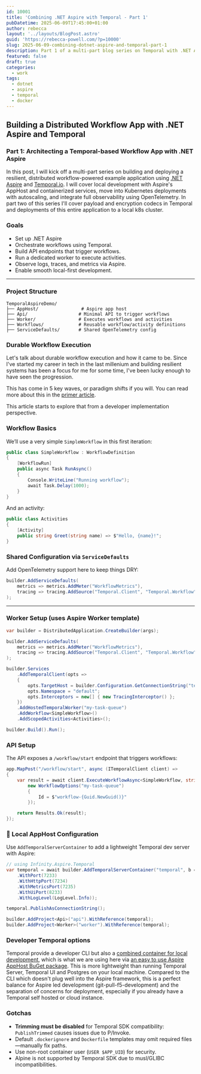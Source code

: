```yaml
---
id: 10001
title: 'Combining .NET Aspire with Temporal - Part 1'
pubDatetime: 2025-06-09T17:45:00+01:00
author: rebecca
layout: '../layouts/BlogPost.astro'
guid: 'https://rebecca-powell.com/?p=10000'
slug: 2025-06-09-combining-dotnet-aspire-and-temporal-part-1
description: Part 1 of a multi-part blog series on Temporal with .NET Aspire.
featured: false
draft: true
categories:
  - work
tags:
  - dotnet
  - aspire
  - temporal
  - docker
---
```


## Building a Distributed Workflow App with .NET Aspire and Temporal
### Part 1: Architecting a Temporal-based Workflow App with .NET Aspire

In this post, I will kick off a multi-part series on building and deploying a resilient, distributed workflow-powered example application using [.NET Aspire](https://learn.microsoft.com/en-us/dotnet/aspire/overview) and [Temporal.io](https://temporal.io/). I will cover local development with Aspire's AppHost and containerized services, move into Kubernetes deployments with autoscaling, and integrate full observability using OpenTelemetry. In part two of this series I'll cover payload and encryption codecs in Temporal and deployments of this entire application to a local k8s cluster.

### Goals

- Set up .NET Aspire
- Orchestrate workflows using Temporal.    
- Build API endpoints that trigger workflows.    
- Run a dedicated worker to execute activities.    
- Observe logs, traces, and metrics via Aspire.    
- Enable smooth local-first development.

---

### Project Structure

```text
TemporalAspireDemo/
├── AppHost/                # Aspire app host
├── Api/                   # Minimal API to trigger workflows
├── Worker/                # Executes workflows and activities
├── Workflows/             # Reusable workflow/activity definitions
├── ServiceDefaults/       # Shared OpenTelemetry config
```

### Durable Workflow Execution
Let's talk about durable workflow execution and how it came to be. Since I've started my career in tech in the last millenium and building resilient systems has been a focus for me for some time, I've been lucky enough to have seen the progression.

This has come in 5 key waves, or paradigm shifts if you will. You can read more about this in the [primer article](/posts/2025-06-09-the-five-waves-of-distributed-resilience).

This article starts to explore that from a developer implementation perspective.

### Workflow Basics

We’ll use a very simple `SimpleWorkflow` in this first iteration:

```csharp
public class SimpleWorkflow : WorkflowDefinition
{
    [WorkflowRun]
    public async Task RunAsync()
    {
        Console.WriteLine("Running workflow");
        await Task.Delay(1000);
    }
}
```

And an activity:

```csharp
public class Activities
{
    [Activity]
    public string Greet(string name) => $"Hello, {name}!";
}
```

### Shared Configuration via `ServiceDefaults`

Add OpenTelemetry support here to keep things DRY:

```csharp
builder.AddServiceDefaults(
    metrics => metrics.AddMeter("WorkflowMetrics"),
    tracing => tracing.AddSource("Temporal.Client", "Temporal.Workflow", "Temporal.Activity")
);
```

---

### Worker Setup (uses Aspire Worker template)

```csharp
var builder = DistributedApplication.CreateBuilder(args);

builder.AddServiceDefaults(
    metrics => metrics.AddMeter("WorkflowMetrics"),
    tracing => tracing.AddSource("Temporal.Client", "Temporal.Workflow", "Temporal.Activity")
);

builder.Services
    .AddTemporalClient(opts =>
    {
        opts.TargetHost = builder.Configuration.GetConnectionString("temporal");
        opts.Namespace = "default";
        opts.Interceptors = new[] { new TracingInterceptor() };
    })
    .AddHostedTemporalWorker("my-task-queue")
    .AddWorkflow<SimpleWorkflow>()
    .AddScopedActivities<Activities>();

builder.Build().Run();
```

### API Setup

The API exposes a `/workflow/start` endpoint that triggers workflows:

```csharp
app.MapPost("/workflow/start", async (ITemporalClient client) =>
{
    var result = await client.ExecuteWorkflowAsync<SimpleWorkflow, string>(x => x.RunAsync(),
        new WorkflowOptions("my-task-queue")
        {
            Id = $"workflow-{Guid.NewGuid()}"
        });

    return Results.Ok(result);
});
```

### 🧪 Local AppHost Configuration

Use `AddTemporalServerContainer` to add a lightweight Temporal dev server with Aspire:

```csharp
// using Infinity.Aspire.Temporal
var temporal = await builder.AddTemporalServerContainer("temporal", b => b
    .WithPort(7233)
    .WithHttpPort(7234)
    .WithMetricsPort(7235)
    .WithUiPort(8233)
    .WithLogLevel(LogLevel.Info));

temporal.PublishAsConnectionString();

builder.AddProject<Api>("api").WithReference(temporal);
builder.AddProject<Worker>("worker").WithReference(temporal);
```

### Developer Temporal options
Temporal provide a developer CLI but also a [combined container for local development](https://github.com/InfinityFlowApp/aspire-temporal/blob/main/src/InfinityFlow.Aspire.Temporal/TemporalServerContainerBuilderExtensions.cs#L39), which is what we are using here via [an easy to use Aspire AppHost BuGet package](https://github.com/InfinityFlowApp/aspire-temporal). This is more lightweight than running Temporal Server, Temporal UI and Postgres on your local machine. Compared to the CLI which doesn't plug well into the Aspire framework, this is a perfect balance for Aspire led development (git-pull-f5-development) and the separation of concerns for deployment, especially if you already have a Temporal self hosted or cloud instance.

### Gotchas

- **Trimming must be disabled** for Temporal SDK compatibility: `PublishTrimmed` causes issues due to P/Invoke.    
- Default `.dockerignore` and `Dockerfile` templates may omit required files—manually fix paths.    
- Use non-root container user (`USER $APP_UID`) for security.    
- Alpine is not supported by Temporal SDK due to musl/GLIBC incompatibilities.
